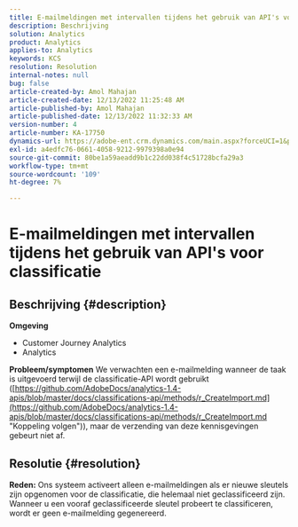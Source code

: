 ```yaml
---
title: E-mailmeldingen met intervallen tijdens het gebruik van API's voor classificatie
description: Beschrijving
solution: Analytics
product: Analytics
applies-to: Analytics
keywords: KCS
resolution: Resolution
internal-notes: null
bug: false
article-created-by: Amol Mahajan
article-created-date: 12/13/2022 11:25:48 AM
article-published-by: Amol Mahajan
article-published-date: 12/13/2022 11:32:33 AM
version-number: 4
article-number: KA-17750
dynamics-url: https://adobe-ent.crm.dynamics.com/main.aspx?forceUCI=1&pagetype=entityrecord&etn=knowledgearticle&id=6d00fbe0-d87a-ed11-81ac-6045bd006239
exl-id: a4edfc76-0661-4058-9212-9979398a0e94
source-git-commit: 80be1a59aeadd9b1c22dd038f4c51728bcfa29a3
workflow-type: tm+mt
source-wordcount: '109'
ht-degree: 7%

---
```


# E-mailmeldingen met intervallen tijdens het gebruik van API&#39;s voor classificatie

## Beschrijving {#description}

<b>Omgeving</b>
- Customer Journey Analytics
- Analytics



<b>Probleem/symptomen</b>
We verwachten een e-mailmelding wanneer de taak is uitgevoerd terwijl de classificatie-API wordt gebruikt ([https://github.com/AdobeDocs/analytics-1.4-apis/blob/master/docs/classifications-api/methods/r_CreateImport.md](https://github.com/AdobeDocs/analytics-1.4-apis/blob/master/docs/classifications-api/methods/r_CreateImport.md "Koppeling volgen")), maar de verzending van deze kennisgevingen gebeurt niet af.


## Resolutie {#resolution}

<b>Reden:</b>
Ons systeem activeert alleen e-mailmeldingen als er nieuwe sleutels zijn opgenomen voor de classificatie, die helemaal niet geclassificeerd zijn. Wanneer u een vooraf geclassificeerde sleutel probeert te classificeren, wordt er geen e-mailmelding gegenereerd.
